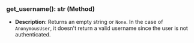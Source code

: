 ### get_username(): str (Method)

- **Description**: Returns an empty string or `None`. In the case of `AnonymousUser`, it doesn't return a valid username since the user is not authenticated.
